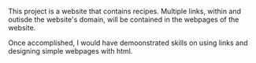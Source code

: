 This project is a website that contains recipes. Multiple links, within and outisde the website's domain, will be contained in the webpages of the website. 

Once accomplished, I would have demoonstrated skills on using links and designing simple webpages with html.
